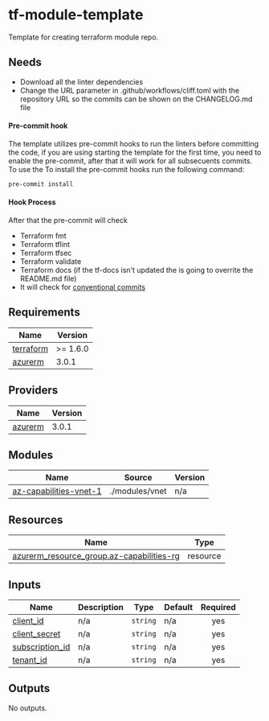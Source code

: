 # tf-module-template

Template for creating terraform module repo.

## Needs

- Download all the linter dependencies
- Change the URL parameter in .github/workflows/cliff.toml with the repository URL so the commits can be shown on the CHANGELOG.md file

#### Pre-commit hook

The template utilizes pre-commit hooks to run the linters before committing the code, if you are using starting the template for the first time, you need to enable the pre-commit, after that it will work for all subsecuents commits. To use the To install the pre-commit hooks run the following command:

```bash
pre-commit install
```

#### Hook Process

After that the pre-commit will check

- Terraform fmt
- Terraform tflint
- Terraform tfsec
- Terraform validate
- Terraform docs (if the tf-docs isn't updated the is going to overrite the README.md file)
- It will check for [conventional commits](https://www.conventionalcommits.org/en/v1.0.0/)

<!-- BEGIN_TF_DOCS -->
## Requirements

| Name | Version |
|------|---------|
| <a name="requirement_terraform"></a> [terraform](#requirement\_terraform) | >= 1.6.0 |
| <a name="requirement_azurerm"></a> [azurerm](#requirement\_azurerm) | 3.0.1 |

## Providers

| Name | Version |
|------|---------|
| <a name="provider_azurerm"></a> [azurerm](#provider\_azurerm) | 3.0.1 |

## Modules

| Name | Source | Version |
|------|--------|---------|
| <a name="module_az-capabilities-vnet-1"></a> [az-capabilities-vnet-1](#module\_az-capabilities-vnet-1) | ./modules/vnet | n/a |

## Resources

| Name | Type |
|------|------|
| [azurerm_resource_group.az-capabilities-rg](https://registry.terraform.io/providers/hashicorp/azurerm/3.0.1/docs/resources/resource_group) | resource |

## Inputs

| Name | Description | Type | Default | Required |
|------|-------------|------|---------|:--------:|
| <a name="input_client_id"></a> [client\_id](#input\_client\_id) | n/a | `string` | n/a | yes |
| <a name="input_client_secret"></a> [client\_secret](#input\_client\_secret) | n/a | `string` | n/a | yes |
| <a name="input_subscription_id"></a> [subscription\_id](#input\_subscription\_id) | n/a | `string` | n/a | yes |
| <a name="input_tenant_id"></a> [tenant\_id](#input\_tenant\_id) | n/a | `string` | n/a | yes |

## Outputs

No outputs.
<!-- END_TF_DOCS -->

